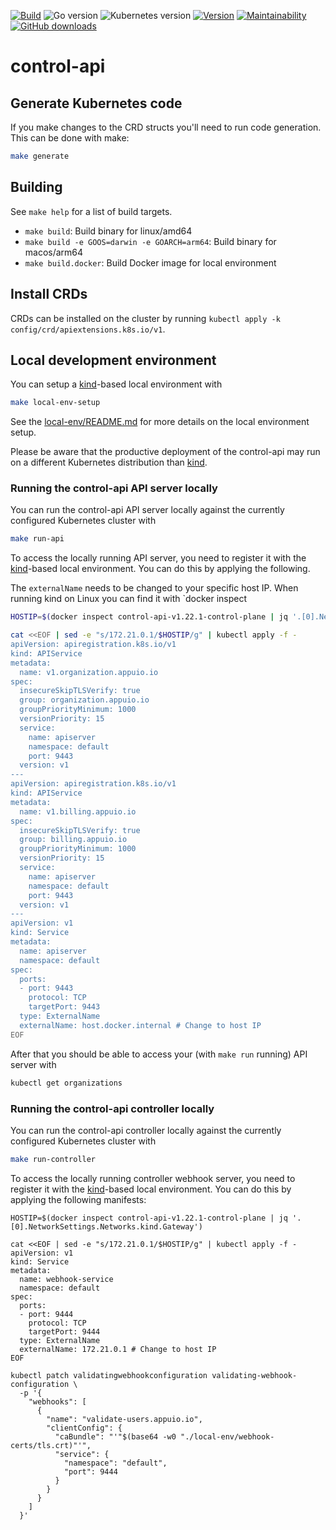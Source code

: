 [![Build](https://img.shields.io/github/workflow/status/appuio/control-api/Test)](https://github.com/appuio/control-api/actions?query=workflow%3ATest)
![Go version](https://img.shields.io/github/go-mod/go-version/appuio/control-api)
![Kubernetes version](https://img.shields.io/badge/k8s-v1.23-blue)
[![Version](https://img.shields.io/github/v/release/appuio/control-api)](https://github.com/appuio/control-api/releases)
[![Maintainability](https://img.shields.io/codeclimate/maintainability/appuio/control-api)](https://codeclimate.com/github/appuio/control-api)
[![GitHub downloads](https://img.shields.io/github/downloads/appuio/control-api/total)](https://github.com/appuio/control-api/releases)

# control-api


## Generate Kubernetes code

If you make changes to the CRD structs you'll need to run code generation.
This can be done with make:

```bash
make generate
```

## Building

See `make help` for a list of build targets.

* `make build`: Build binary for linux/amd64
* `make build -e GOOS=darwin -e GOARCH=arm64`: Build binary for macos/arm64
* `make build.docker`: Build Docker image for local environment

## Install CRDs

CRDs can be installed on the cluster by running `kubectl apply -k config/crd/apiextensions.k8s.io/v1`.

## Local development environment

You can setup a [kind]-based local environment with

```bash
make local-env-setup
```

See the [local-env/README.md](./local-env/README.md) for more details on the local environment setup.

Please be aware that the productive deployment of the control-api may run on a different Kubernetes distribution than [kind].

[kind]: https://kind.sigs.k8s.io/


### Running the control-api API server locally

You can run the control-api API server locally against the currently configured Kubernetes cluster with

```bash
make run-api
```

To access the locally running API server, you need to register it with the [kind]-based local environment.
You can do this by applying the following.


The `externalName` needs to be changed to your specific host IP.
When running kind on Linux you can find it with `docker inspect


```bash
HOSTIP=$(docker inspect control-api-v1.22.1-control-plane | jq '.[0].NetworkSettings.Networks.kind.Gateway')

cat <<EOF | sed -e "s/172.21.0.1/$HOSTIP/g" | kubectl apply -f -
apiVersion: apiregistration.k8s.io/v1
kind: APIService
metadata:
  name: v1.organization.appuio.io
spec:
  insecureSkipTLSVerify: true
  group: organization.appuio.io
  groupPriorityMinimum: 1000
  versionPriority: 15
  service:
    name: apiserver
    namespace: default
    port: 9443
  version: v1
---
apiVersion: apiregistration.k8s.io/v1
kind: APIService
metadata:
  name: v1.billing.appuio.io
spec:
  insecureSkipTLSVerify: true
  group: billing.appuio.io
  groupPriorityMinimum: 1000
  versionPriority: 15
  service:
    name: apiserver
    namespace: default
    port: 9443
  version: v1
---
apiVersion: v1
kind: Service
metadata:
  name: apiserver
  namespace: default
spec:
  ports:
  - port: 9443
    protocol: TCP
    targetPort: 9443
  type: ExternalName
  externalName: host.docker.internal # Change to host IP
EOF
```

After that you should be able to access your (with `make run` running) API server with

```bash
kubectl get organizations
```

### Running the control-api controller locally

You can run the control-api controller locally against the currently configured Kubernetes cluster with

```bash
make run-controller
```

To access the locally running controller webhook server, you need to register it with the [kind]-based local environment.
You can do this by applying the following manifests:

```
HOSTIP=$(docker inspect control-api-v1.22.1-control-plane | jq '.[0].NetworkSettings.Networks.kind.Gateway')

cat <<EOF | sed -e "s/172.21.0.1/$HOSTIP/g" | kubectl apply -f -
apiVersion: v1
kind: Service
metadata:
  name: webhook-service
  namespace: default
spec:
  ports:
  - port: 9444
    protocol: TCP
    targetPort: 9444
  type: ExternalName
  externalName: 172.21.0.1 # Change to host IP
EOF

kubectl patch validatingwebhookconfiguration validating-webhook-configuration \
  -p '{
    "webhooks": [
      {
        "name": "validate-users.appuio.io",
        "clientConfig": {
          "caBundle": "'"$(base64 -w0 "./local-env/webhook-certs/tls.crt)"'",
          "service": {
            "namespace": "default",
            "port": 9444
          }
        }
      }
    ]
  }'
```
